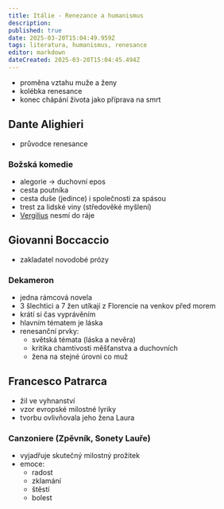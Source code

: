 ```yaml
---
title: Itálie - Renezance a humanismus
description: 
published: true
date: 2025-03-20T15:04:49.959Z
tags: literatura, humanismus, renesance
editor: markdown
dateCreated: 2025-03-20T15:04:45.494Z
---
```


- proměna vztahu muže a ženy
- kolébka renesance
- konec chápání života jako příprava na smrt

## Dante Alighieri
- průvodce renesance

### Božská komedie
- alegorie -> duchovní epos
- cesta poutníka
- cesta duše (jedince) i společnosti za spásou
- trest za lidské viny (středověké myšlení)
- [Vergilius](/cs/literatura/antika/rim#vergilius) nesmí do ráje 

## Giovanni Boccaccio
- zakladatel novodobé prózy

### Dekameron
- jedna rámcová novela
- 3 šlechtici a 7 žen utíkají z Florencie na venkov před morem
- krátí si čas vyprávěním
- hlavním tématem je láska
- renesanční prvky:
	- světská témata (láska a nevěra)
	- kritika chamtivosti měšťanstva a duchovních
	- žena na stejné úrovni co muž

## Francesco Patrarca
- žil ve vyhnanství
- vzor evropské milostné lyriky
- tvorbu ovlivňovala jeho žena Laura

### Canzoniere (Zpěvník, Sonety Lauře)
- vyjadřuje skutečný milostný prožitek
- emoce:
	- radost
	- zklamání
	- štěstí
	- bolest